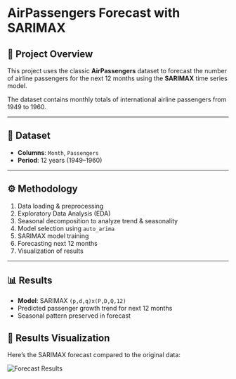 # AirPassengers Forecast with SARIMAX

## 📌 Project Overview
This project uses the classic **AirPassengers** dataset to forecast the number of airline passengers for the next 12 months using the **SARIMAX** time series model.

The dataset contains monthly totals of international airline passengers from 1949 to 1960.

---

## 📂 Dataset
- **Columns**: `Month`, `Passengers`
- **Period**: 12 years (1949–1960)

---

## ⚙️ Methodology
1. Data loading & preprocessing
2. Exploratory Data Analysis (EDA)
3. Seasonal decomposition to analyze trend & seasonality
4. Model selection using `auto_arima`
5. SARIMAX model training
6. Forecasting next 12 months
7. Visualization of results

---

## 📊 Results
- **Model**: SARIMAX `(p,d,q)x(P,D,Q,12)`
- Predicted passenger growth trend for next 12 months
- Seasonal pattern preserved in forecast

## 📸 Results Visualization

Here’s the SARIMAX forecast compared to the original data:

![Forecast Results](results.png)

